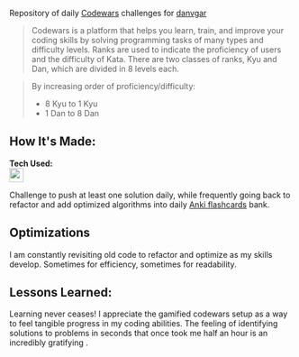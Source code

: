 Repository of daily [Codewars](https://www.codewars.com/) challenges for [danvgar](https://www.codewars.com/users/danvgar)
        
> Codewars is a platform that helps you learn, train, and improve your coding skills by solving programming tasks of many types and difficulty levels. Ranks are used to indicate the proficiency of users and the difficulty of Kata. There are two classes of ranks, Kyu and Dan, which are divided in 8 levels each. 

>By increasing order of proficiency/difficulty:
> * 8 Kyu to 1 Kyu
> * 1 Dan to 8 Dan

## How It's Made:

**Tech Used:** </br><img src="https://cdn.jsdelivr.net/gh/devicons/devicon/icons/javascript/javascript-plain.svg" height="25" width="25"/>

Challenge to push at least one solution daily, while frequently going back to refactor and add optimized algorithms into daily [Anki flashcards](https://apps.ankiweb.net/) bank.

## Optimizations

I am constantly revisiting old code to refactor and optimize as my skills develop. Sometimes for efficiency, sometimes for readability. 

## Lessons Learned:

Learning never ceases! I appreciate the gamified codewars setup as a way to feel tangible progress in my coding abilities. The feeling of identifying solutions to problems in seconds that once took me half an hour is an incredibly gratifying .
